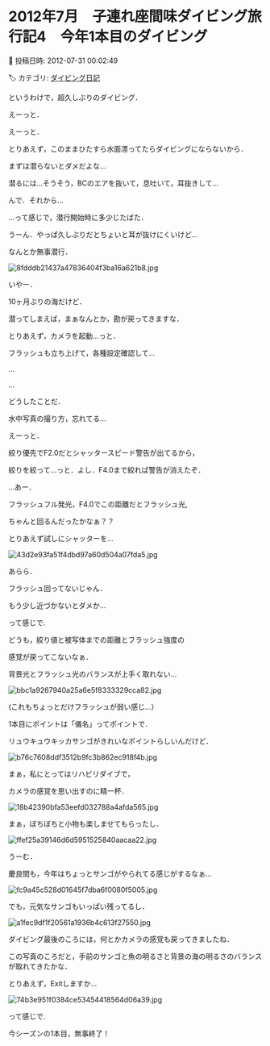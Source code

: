 # 2012年7月　子連れ座間味ダイビング旅行記4　今年1本目のダイビング

📅 投稿日時: 2012-07-31 00:02:49

🏷️ カテゴリ: [ダイビング日記](ce3a7a8d424d112fce83ee85c81a0e344.md)

というわけで，超久しぶりのダイビング．





えーっと．


えーっと．


とりあえず，このままひたすら水面漂ってたらダイビングにならないから．


まずは潜らないとダメだよな…





潜るには…そうそう，BCのエアを抜いて，息吐いて，耳抜きして…


んで．それから…





…って感じで，潜行開始時に多少じたばた．


うーん．やっぱ久しぶりだとちょいと耳が抜けにくいけど…


なんとか無事潜行．




![8fdddb21437a47836404f3ba16a621b8.jpg](images/8fdddb21437a47836404f3ba16a621b8.jpg)







いやー．


10ヶ月ぶりの海だけど．


潜ってしまえば，まぁなんとか，勘が戻ってきますな．





とりあえず，カメラを起動…っと．


フラッシュも立ち上げて，各種設定確認して…





…


…


どうしたことだ．


水中写真の撮り方，忘れてる…





えーっと．


絞り優先でF2.0だとシャッタースピード警告が出てるから，


絞りを絞って…っと．よし．F4.0まで絞れば警告が消えたぞ．


…あー．


フラッシュフル発光，F4.0でこの距離だとフラッシュ光,


ちゃんと回るんだったかなぁ？？





とりあえず試しにシャッターを…




![43d2e93fa51f4dbd97a60d504a07fda5.jpg](images/43d2e93fa51f4dbd97a60d504a07fda5.jpg)




あらら．


フラッシュ回ってないじゃん．


もう少し近づかないとダメか…





って感じで.


どうも，絞り値と被写体までの距離とフラッシュ強度の


感覚が戻ってこないなぁ．





背景光とフラッシュ光のバランスが上手く取れない…




![bbc1a9267940a25a6e5f8333329cca82.jpg](images/bbc1a9267940a25a6e5f8333329cca82.jpg)




(これもちょっとだけフラッシュが弱い感じ…）





1本目にポイントは「儀名」ってポイントで．


リュウキュウキッカサンゴがきれいなポイントらしいんだけど．




![b76c7608ddf3512b9fc3b862ec918f4b.jpg](images/b76c7608ddf3512b9fc3b862ec918f4b.jpg)




まぁ，私にとってはリハビリダイブで，


カメラの感覚を思い出すのに精一杯．







![18b42390bfa53eefd032788a4afda565.jpg](images/18b42390bfa53eefd032788a4afda565.jpg)




まぁ，ぼちぼちと小物も楽しませてもらったし．




![ffef25a39146d6d5951525840aacaa22.jpg](images/ffef25a39146d6d5951525840aacaa22.jpg)







うーむ．


慶良間も，今年はちょっとサンゴがやられてる感じがするなぁ…




![fc9a45c528d01645f7dba6f0080f5005.jpg](images/fc9a45c528d01645f7dba6f0080f5005.jpg)







でも，元気なサンゴもいっぱい残ってるし．




![a1fec9df1f20561a1936b4c613f27550.jpg](images/a1fec9df1f20561a1936b4c613f27550.jpg)




ダイビング最後のころには，何とかカメラの感覚も戻ってきましたね．


この写真のころだと，手前のサンゴと魚の明るさと背景の海の明るさのバランスが取れてきたかな．





とりあえず，Exitしますか…




![74b3e951f0384ce53454418564d06a39.jpg](images/74b3e951f0384ce53454418564d06a39.jpg)




って感じで.





今シーズンの1本目，無事終了！
